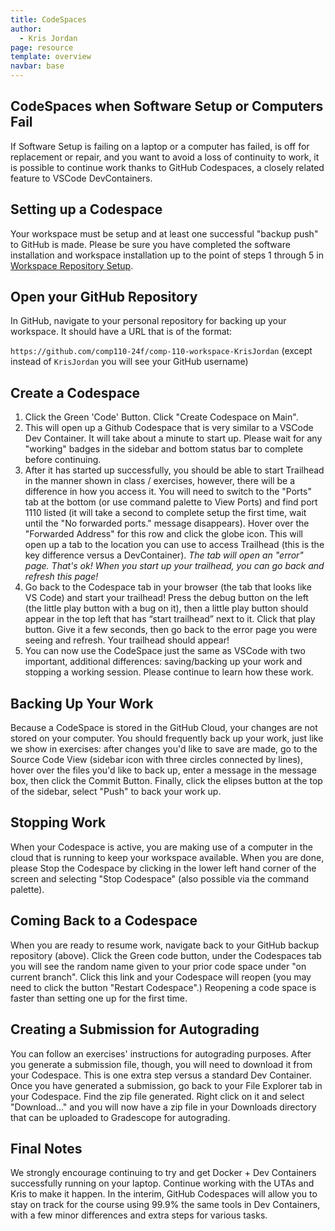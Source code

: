 ```yaml
---
title: CodeSpaces
author:
  - Kris Jordan
page: resource
template: overview
navbar: base
---
```


## CodeSpaces when Software Setup or Computers Fail

If Software Setup is failing on a laptop or a computer has failed, is off for replacement or repair, and you want to avoid a loss of continuity to work, it is possible to continue work thanks to GitHub Codespaces, a closely related feature to VSCode DevContainers.

## Setting up a Codespace

Your workspace must be setup and at least one successful "backup push" to GitHub is made. Please be sure you have completed the software installation and workspace installation up to the point of steps 1 through 5 in [Workspace Repository Setup](/resources/setup/workspace.html).

## Open your GitHub Repository

In GitHub, navigate to your personal repository for backing up your workspace. It should have a URL that is of the format:

`https://github.com/comp110-24f/comp-110-workspace-KrisJordan` (except instead of `KrisJordan` you will see your GitHub username)

## Create a Codespace

1. Click the Green 'Code' Button. Click "Create Codespace on Main".
2. This will open up a Github Codespace that is very similar to a VSCode Dev Container. It will take about a minute to start up. Please wait for any "working" badges in the sidebar and bottom status bar to complete before continuing.
3. After it has started up successfully, you should be able to start Trailhead in the manner shown in class / exercises, however, there will be a difference in how you access it. You will need to switch to the "Ports" tab at the bottom (or use command palette to View Ports) and find port 1110 listed (it will take a second to complete setup the first time, wait until the "No forwarded ports." message disappears). Hover over the "Forwarded Address" for this row and click the globe icon. This will open up a tab to the location you can use to access Trailhead (this is the key difference versus a DevContainer). *The tab will open an "error" page. That's ok! When you start up your trailhead, you can go back and refresh this page!*
4. Go back to the Codespace tab in your browser (the tab that looks like VS Code)  and start your trailhead! Press the debug button on the left (the little play button with a bug on it), then a little play button should appear in the top left that has “start trailhead” next to it. Click that play button. Give it a few seconds, then go back to the error page you were seeing and refresh. Your trailhead should appear! 
5. You can now use the CodeSpace just the same as VSCode with two important, additional differences: saving/backing up your work and stopping a working session. Please continue to learn how these work.

## Backing Up Your Work

Because a CodeSpace is stored in the GitHub Cloud, your changes are not stored on your computer. You should frequently back up your work, just like we show in exercises: after changes you'd like to save are made, go to the Source Code View (sidebar icon with three circles connected by lines), hover over the files you'd like to back up, enter a message in the message box, then click the Commit Button. Finally, click the elipses button at the top of the sidebar, select "Push" to back your work up.

## Stopping Work

When your Codespace is active, you are making use of a computer in the cloud that is running to keep your workspace available. When you are done, please Stop the Codespace by clicking in the lower left hand corner of the screen and selecting "Stop Codespace" (also possible via the command palette).

## Coming Back to a Codespace

When you are ready to resume work, navigate back to your GitHub backup repository (above). Click the Green code button, under the Codespaces tab you will see the random name given to your prior code space under "on current branch". Click this link and your Codespace will reopen (you may need to click the button "Restart Codespace".) Reopening a code space is faster than setting one up for the first time.

## Creating a Submission for Autograding

You can follow an exercises' instructions for autograding purposes. After you generate a submission file, though, you will need to download it from your Codespace. This is one extra step versus a standard Dev Container. Once you have generated a submission, go back to your File Explorer tab in your Codespace. Find the zip file generated. Right click on it and select "Download..." and you will now have a zip file in your Downloads directory that can be uploaded to Gradescope for autograding.

## Final Notes

We strongly encourage continuing to try and get Docker + Dev Containers successfully running on your laptop. Continue working with the UTAs and Kris to make it happen. In the interim, GitHub Codespaces will allow you to stay on track for the course using 99.9% the same tools in Dev Containers, with a few minor differences and extra steps for various tasks.